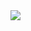 <img align="right" src="https://visitor-badge.laobi.icu/badge?page_id=miroslavmihok.miroslavmihok" />
